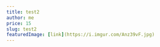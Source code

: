 ```yaml
---
title: test2
author: me
price: 15
slug: test2
featuredImage: [link](https://i.imgur.com/Anz39vF.jpg)
---
```


